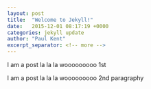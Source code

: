 ```yaml
---
layout: post
title:  "Welcome to Jekyll!"
date:   2015-12-01 08:17:19 +0000
categories: jekyll update
author: "Paul Kent"
excerpt_separator: <!-- more -->
---
```


<p>I am a post la la la wooooooooo 1st</p> <!-- more -->
<p>I am a post la la la wooooooooo 2nd paragraphy</p>
